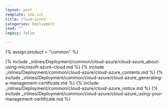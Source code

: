 ```yaml
---
layout: post
template: one-col
title: cloud-azure
categories: Deployment
lead: ""
legacy: false

---
```

{% assign product = "common" %}

{% include _inlines/Deployment/common/cloud-azure/cloud-azure_about-using-microsoft-azure-cloud.md %}
{% include _inlines/Deployment/common/cloud-azure/cloud-azure_contents.md %}
{% include _inlines/Deployment/common/cloud-azure/cloud-azure_generating-a-management-certificate.md %}
{% include _inlines/Deployment/common/cloud-azure/cloud-azure_notice.md %}
{% include _inlines/Deployment/common/cloud-azure/cloud-azure_using-your-management-certificate.md %}
